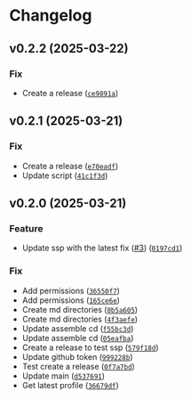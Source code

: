 # Changelog

<!--next-version-placeholder-->

## v0.2.2 (2025-03-22)
### Fix
* Create a release ([`ce9891a`](https://github.com/oscal-compass/e2e-demo-cd/commit/ce9891a1cd1967568b622705301318999097ab00))

## v0.2.1 (2025-03-21)
### Fix
* Create a release ([`e70eadf`](https://github.com/oscal-compass/e2e-demo-cd/commit/e70eadf3bef2219c93bd966cf2b27e305e85f8e4))
* Update script ([`41c1f3d`](https://github.com/oscal-compass/e2e-demo-cd/commit/41c1f3dd220859061da633a574d519dd607eb626))

## v0.2.0 (2025-03-21)
### Feature
* Update ssp with the latest fix ([#3](https://github.com/oscal-compass/e2e-demo-cd/issues/3)) ([`0197cd1`](https://github.com/oscal-compass/e2e-demo-cd/commit/0197cd1aa5bb5bb8e15756542808ddf70290b3e3))

### Fix
* Add permissions ([`36550f7`](https://github.com/oscal-compass/e2e-demo-cd/commit/36550f750a7656218f74e377784074d32cf87308))
* Add permissions ([`165ce6e`](https://github.com/oscal-compass/e2e-demo-cd/commit/165ce6eae955ae1e2a4262a546a9b040153b8678))
* Create md directories ([`0b5a605`](https://github.com/oscal-compass/e2e-demo-cd/commit/0b5a6054bbdfbe7d01f9fcc70ce3b7f1785e5146))
* Create md directories ([`4f3aefe`](https://github.com/oscal-compass/e2e-demo-cd/commit/4f3aefeb21fa614532a7d1fff1f5c422a982103a))
* Update assemble cd ([`f55bc3d`](https://github.com/oscal-compass/e2e-demo-cd/commit/f55bc3d04d012676e55e5725797503fff89aaf89))
* Update assemble cd ([`05eafba`](https://github.com/oscal-compass/e2e-demo-cd/commit/05eafba8eb44e60fd6dd5836428f9730877ea59b))
* Create a release to test ssp ([`579f18d`](https://github.com/oscal-compass/e2e-demo-cd/commit/579f18ddf2889ef8a219f4a76e14d8b3f84ef391))
* Update github token ([`999228b`](https://github.com/oscal-compass/e2e-demo-cd/commit/999228b3ba8d7bb52f72fac27d56cf907d951c89))
* Test create a release ([`0f7a7bd`](https://github.com/oscal-compass/e2e-demo-cd/commit/0f7a7bd03a639e24ab05a33fc175409903cd019f))
* Update main ([`d537691`](https://github.com/oscal-compass/e2e-demo-cd/commit/d537691fb1ad234c4a39faf7d8284ac25fa79337))
* Get latest profile ([`36679df`](https://github.com/oscal-compass/e2e-demo-cd/commit/36679df7c9f6a7431e5939ede6b293080b95bb83))


